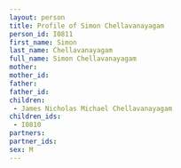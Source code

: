 ```yaml
---
layout: person
title: Profile of Simon Chellavanayagam
person_id: I0811
first_name: Simon
last_name: Chellavanayagam
full_name: Simon Chellavanayagam
mother: 
mother_id: 
father: 
father_id: 
children:
 - James Nicholas Michael Chellavanayagam
children_ids:
 - I0810
partners:
partner_ids:
sex: M
---
```


